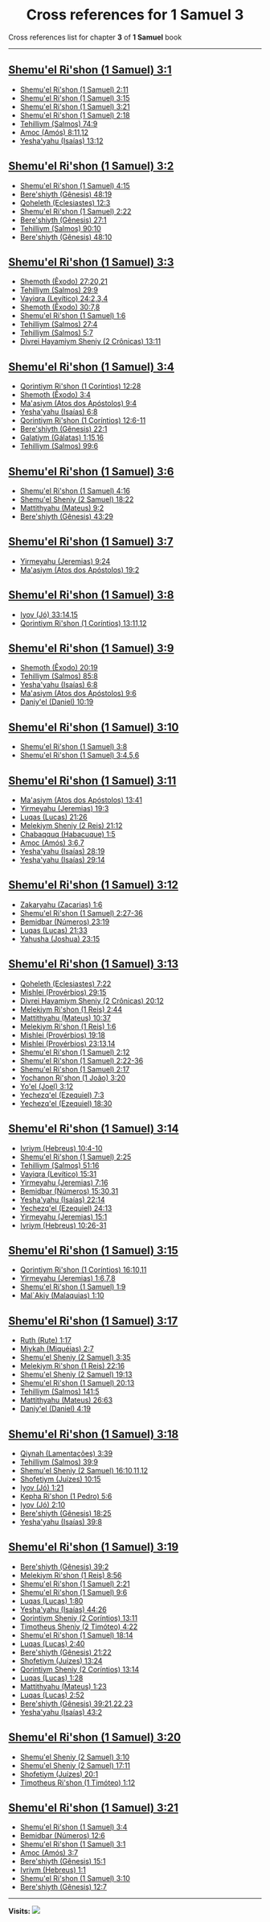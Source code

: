 <div align="center">

# Cross references for **1 Samuel 3**
</div>

Cross references list for chapter **3** of **1 Samuel** book

---

<h2 id="1"><a href="https://bible.ozzuu.com/pt_yah/1Sm/3#1" target="_blank">Shemu'el Ri'shon (1 Samuel) 3:1</a></h2>

- [Shemu'el Ri'shon (1 Samuel) 2:11](https://bible.ozzuu.com/pt_yah/1Sm/2#11)
- [Shemu'el Ri'shon (1 Samuel) 3:15](https://bible.ozzuu.com/pt_yah/1Sm/3#15)
- [Shemu'el Ri'shon (1 Samuel) 3:21](https://bible.ozzuu.com/pt_yah/1Sm/3#21)
- [Shemu'el Ri'shon (1 Samuel) 2:18](https://bible.ozzuu.com/pt_yah/1Sm/2#18)
- [Tehilliym (Salmos) 74:9](https://bible.ozzuu.com/pt_yah/Psa/74#9)
- [Amoc (Amós) 8:11,12](https://bible.ozzuu.com/pt_yah/Am/8#11)
- [Yesha'yahu (Isaías) 13:12](https://bible.ozzuu.com/pt_yah/Isa/13#12)
<h2 id="2"><a href="https://bible.ozzuu.com/pt_yah/1Sm/3#2" target="_blank">Shemu'el Ri'shon (1 Samuel) 3:2</a></h2>

- [Shemu'el Ri'shon (1 Samuel) 4:15](https://bible.ozzuu.com/pt_yah/1Sm/4#15)
- [Bere'shiyth (Gênesis) 48:19](https://bible.ozzuu.com/pt_yah/Gen/48#19)
- [Qoheleth (Eclesiastes) 12:3](https://bible.ozzuu.com/pt_yah/Ecc/12#3)
- [Shemu'el Ri'shon (1 Samuel) 2:22](https://bible.ozzuu.com/pt_yah/1Sm/2#22)
- [Bere'shiyth (Gênesis) 27:1](https://bible.ozzuu.com/pt_yah/Gen/27#1)
- [Tehilliym (Salmos) 90:10](https://bible.ozzuu.com/pt_yah/Psa/90#10)
- [Bere'shiyth (Gênesis) 48:10](https://bible.ozzuu.com/pt_yah/Gen/48#10)
<h2 id="3"><a href="https://bible.ozzuu.com/pt_yah/1Sm/3#3" target="_blank">Shemu'el Ri'shon (1 Samuel) 3:3</a></h2>

- [Shemoth (Êxodo) 27:20,21](https://bible.ozzuu.com/pt_yah/Exo/27#20)
- [Tehilliym (Salmos) 29:9](https://bible.ozzuu.com/pt_yah/Psa/29#9)
- [Vayiqra (Levítico) 24:2,3,4](https://bible.ozzuu.com/pt_yah/Lev/24#2)
- [Shemoth (Êxodo) 30:7,8](https://bible.ozzuu.com/pt_yah/Exo/30#7)
- [Shemu'el Ri'shon (1 Samuel) 1:6](https://bible.ozzuu.com/pt_yah/1Sm/1#6)
- [Tehilliym (Salmos) 27:4](https://bible.ozzuu.com/pt_yah/Psa/27#4)
- [Tehilliym (Salmos) 5:7](https://bible.ozzuu.com/pt_yah/Psa/5#7)
- [Divrei Hayamiym Sheniy (2 Crônicas) 13:11](https://bible.ozzuu.com/pt_yah/2Ch/13#11)
<h2 id="4"><a href="https://bible.ozzuu.com/pt_yah/1Sm/3#4" target="_blank">Shemu'el Ri'shon (1 Samuel) 3:4</a></h2>

- [Qorintiym Ri'shon (1 Coríntios) 12:28](https://bible.ozzuu.com/pt_yah/1Co/12#28)
- [Shemoth (Êxodo) 3:4](https://bible.ozzuu.com/pt_yah/Exo/3#4)
- [Ma'asiym (Atos dos Apóstolos) 9:4](https://bible.ozzuu.com/pt_yah/Act/9#4)
- [Yesha'yahu (Isaías) 6:8](https://bible.ozzuu.com/pt_yah/Isa/6#8)
- [Qorintiym Ri'shon (1 Coríntios) 12:6-11](https://bible.ozzuu.com/pt_yah/1Co/12#6)
- [Bere'shiyth (Gênesis) 22:1](https://bible.ozzuu.com/pt_yah/Gen/22#1)
- [Galatiym (Gálatas) 1:15,16](https://bible.ozzuu.com/pt_yah/Gal/1#15)
- [Tehilliym (Salmos) 99:6](https://bible.ozzuu.com/pt_yah/Psa/99#6)
<h2 id="6"><a href="https://bible.ozzuu.com/pt_yah/1Sm/3#6" target="_blank">Shemu'el Ri'shon (1 Samuel) 3:6</a></h2>

- [Shemu'el Ri'shon (1 Samuel) 4:16](https://bible.ozzuu.com/pt_yah/1Sm/4#16)
- [Shemu'el Sheniy (2 Samuel) 18:22](https://bible.ozzuu.com/pt_yah/2Sm/18#22)
- [Mattithyahu (Mateus) 9:2](https://bible.ozzuu.com/pt_yah/Mat/9#2)
- [Bere'shiyth (Gênesis) 43:29](https://bible.ozzuu.com/pt_yah/Gen/43#29)
<h2 id="7"><a href="https://bible.ozzuu.com/pt_yah/1Sm/3#7" target="_blank">Shemu'el Ri'shon (1 Samuel) 3:7</a></h2>

- [Yirmeyahu (Jeremias) 9:24](https://bible.ozzuu.com/pt_yah/Jer/9#24)
- [Ma'asiym (Atos dos Apóstolos) 19:2](https://bible.ozzuu.com/pt_yah/Act/19#2)
<h2 id="8"><a href="https://bible.ozzuu.com/pt_yah/1Sm/3#8" target="_blank">Shemu'el Ri'shon (1 Samuel) 3:8</a></h2>

- [Iyov (Jó) 33:14,15](https://bible.ozzuu.com/pt_yah/Job/33#14)
- [Qorintiym Ri'shon (1 Coríntios) 13:11,12](https://bible.ozzuu.com/pt_yah/1Co/13#11)
<h2 id="9"><a href="https://bible.ozzuu.com/pt_yah/1Sm/3#9" target="_blank">Shemu'el Ri'shon (1 Samuel) 3:9</a></h2>

- [Shemoth (Êxodo) 20:19](https://bible.ozzuu.com/pt_yah/Exo/20#19)
- [Tehilliym (Salmos) 85:8](https://bible.ozzuu.com/pt_yah/Psa/85#8)
- [Yesha'yahu (Isaías) 6:8](https://bible.ozzuu.com/pt_yah/Isa/6#8)
- [Ma'asiym (Atos dos Apóstolos) 9:6](https://bible.ozzuu.com/pt_yah/Act/9#6)
- [Daniy'el (Daniel) 10:19](https://bible.ozzuu.com/pt_yah/Dan/10#19)
<h2 id="10"><a href="https://bible.ozzuu.com/pt_yah/1Sm/3#10" target="_blank">Shemu'el Ri'shon (1 Samuel) 3:10</a></h2>

- [Shemu'el Ri'shon (1 Samuel) 3:8](https://bible.ozzuu.com/pt_yah/1Sm/3#8)
- [Shemu'el Ri'shon (1 Samuel) 3:4,5,6](https://bible.ozzuu.com/pt_yah/1Sm/3#4)
<h2 id="11"><a href="https://bible.ozzuu.com/pt_yah/1Sm/3#11" target="_blank">Shemu'el Ri'shon (1 Samuel) 3:11</a></h2>

- [Ma'asiym (Atos dos Apóstolos) 13:41](https://bible.ozzuu.com/pt_yah/Act/13#41)
- [Yirmeyahu (Jeremias) 19:3](https://bible.ozzuu.com/pt_yah/Jer/19#3)
- [Luqas (Lucas) 21:26](https://bible.ozzuu.com/pt_yah/Luk/21#26)
- [Melekiym Sheniy (2 Reis) 21:12](https://bible.ozzuu.com/pt_yah/2Ki/21#12)
- [Chabaqquq (Habacuque) 1:5](https://bible.ozzuu.com/pt_yah/Hc/1#5)
- [Amoc (Amós) 3:6,7](https://bible.ozzuu.com/pt_yah/Am/3#6)
- [Yesha'yahu (Isaías) 28:19](https://bible.ozzuu.com/pt_yah/Isa/28#19)
- [Yesha'yahu (Isaías) 29:14](https://bible.ozzuu.com/pt_yah/Isa/29#14)
<h2 id="12"><a href="https://bible.ozzuu.com/pt_yah/1Sm/3#12" target="_blank">Shemu'el Ri'shon (1 Samuel) 3:12</a></h2>

- [Zakaryahu (Zacarias) 1:6](https://bible.ozzuu.com/pt_yah/Zec/1#6)
- [Shemu'el Ri'shon (1 Samuel) 2:27-36](https://bible.ozzuu.com/pt_yah/1Sm/2#27)
- [Bemidbar (Números) 23:19](https://bible.ozzuu.com/pt_yah/Num/23#19)
- [Luqas (Lucas) 21:33](https://bible.ozzuu.com/pt_yah/Luk/21#33)
- [Yahusha (Joshua) 23:15](https://bible.ozzuu.com/pt_yah/Jos/23#15)
<h2 id="13"><a href="https://bible.ozzuu.com/pt_yah/1Sm/3#13" target="_blank">Shemu'el Ri'shon (1 Samuel) 3:13</a></h2>

- [Qoheleth (Eclesiastes) 7:22](https://bible.ozzuu.com/pt_yah/Ecc/7#22)
- [Mishlei (Provérbios) 29:15](https://bible.ozzuu.com/pt_yah/Pro/29#15)
- [Divrei Hayamiym Sheniy (2 Crônicas) 20:12](https://bible.ozzuu.com/pt_yah/2Ch/20#12)
- [Melekiym Ri'shon (1 Reis) 2:44](https://bible.ozzuu.com/pt_yah/1Ki/2#44)
- [Mattithyahu (Mateus) 10:37](https://bible.ozzuu.com/pt_yah/Mat/10#37)
- [Melekiym Ri'shon (1 Reis) 1:6](https://bible.ozzuu.com/pt_yah/1Ki/1#6)
- [Mishlei (Provérbios) 19:18](https://bible.ozzuu.com/pt_yah/Pro/19#18)
- [Mishlei (Provérbios) 23:13,14](https://bible.ozzuu.com/pt_yah/Pro/23#13)
- [Shemu'el Ri'shon (1 Samuel) 2:12](https://bible.ozzuu.com/pt_yah/1Sm/2#12)
- [Shemu'el Ri'shon (1 Samuel) 2:22-36](https://bible.ozzuu.com/pt_yah/1Sm/2#22)
- [Shemu'el Ri'shon (1 Samuel) 2:17](https://bible.ozzuu.com/pt_yah/1Sm/2#17)
- [Yochanon Ri'shon (1 João) 3:20](https://bible.ozzuu.com/pt_yah/1Jo/3#20)
- [Yo'el (Joel) 3:12](https://bible.ozzuu.com/pt_yah/Jl/3#12)
- [Yechezq'el (Ezequiel) 7:3](https://bible.ozzuu.com/pt_yah/Eze/7#3)
- [Yechezq'el (Ezequiel) 18:30](https://bible.ozzuu.com/pt_yah/Eze/18#30)
<h2 id="14"><a href="https://bible.ozzuu.com/pt_yah/1Sm/3#14" target="_blank">Shemu'el Ri'shon (1 Samuel) 3:14</a></h2>

- [Ivriym (Hebreus) 10:4-10](https://bible.ozzuu.com/pt_yah/Heb/10#4)
- [Shemu'el Ri'shon (1 Samuel) 2:25](https://bible.ozzuu.com/pt_yah/1Sm/2#25)
- [Tehilliym (Salmos) 51:16](https://bible.ozzuu.com/pt_yah/Psa/51#16)
- [Vayiqra (Levítico) 15:31](https://bible.ozzuu.com/pt_yah/Lev/15#31)
- [Yirmeyahu (Jeremias) 7:16](https://bible.ozzuu.com/pt_yah/Jer/7#16)
- [Bemidbar (Números) 15:30,31](https://bible.ozzuu.com/pt_yah/Num/15#30)
- [Yesha'yahu (Isaías) 22:14](https://bible.ozzuu.com/pt_yah/Isa/22#14)
- [Yechezq'el (Ezequiel) 24:13](https://bible.ozzuu.com/pt_yah/Eze/24#13)
- [Yirmeyahu (Jeremias) 15:1](https://bible.ozzuu.com/pt_yah/Jer/15#1)
- [Ivriym (Hebreus) 10:26-31](https://bible.ozzuu.com/pt_yah/Heb/10#26)
<h2 id="15"><a href="https://bible.ozzuu.com/pt_yah/1Sm/3#15" target="_blank">Shemu'el Ri'shon (1 Samuel) 3:15</a></h2>

- [Qorintiym Ri'shon (1 Coríntios) 16:10,11](https://bible.ozzuu.com/pt_yah/1Co/16#10)
- [Yirmeyahu (Jeremias) 1:6,7,8](https://bible.ozzuu.com/pt_yah/Jer/1#6)
- [Shemu'el Ri'shon (1 Samuel) 1:9](https://bible.ozzuu.com/pt_yah/1Sm/1#9)
- [Mal`Akiy (Malaquias) 1:10](https://bible.ozzuu.com/pt_yah/Mal/1#10)
<h2 id="17"><a href="https://bible.ozzuu.com/pt_yah/1Sm/3#17" target="_blank">Shemu'el Ri'shon (1 Samuel) 3:17</a></h2>

- [Ruth (Rute) 1:17](https://bible.ozzuu.com/pt_yah/Rut/1#17)
- [Miykah (Miquéias) 2:7](https://bible.ozzuu.com/pt_yah/Mic/2#7)
- [Shemu'el Sheniy (2 Samuel) 3:35](https://bible.ozzuu.com/pt_yah/2Sm/3#35)
- [Melekiym Ri'shon (1 Reis) 22:16](https://bible.ozzuu.com/pt_yah/1Ki/22#16)
- [Shemu'el Sheniy (2 Samuel) 19:13](https://bible.ozzuu.com/pt_yah/2Sm/19#13)
- [Shemu'el Ri'shon (1 Samuel) 20:13](https://bible.ozzuu.com/pt_yah/1Sm/20#13)
- [Tehilliym (Salmos) 141:5](https://bible.ozzuu.com/pt_yah/Psa/141#5)
- [Mattithyahu (Mateus) 26:63](https://bible.ozzuu.com/pt_yah/Mat/26#63)
- [Daniy'el (Daniel) 4:19](https://bible.ozzuu.com/pt_yah/Dan/4#19)
<h2 id="18"><a href="https://bible.ozzuu.com/pt_yah/1Sm/3#18" target="_blank">Shemu'el Ri'shon (1 Samuel) 3:18</a></h2>

- [Qiynah (Lamentações) 3:39](https://bible.ozzuu.com/pt_yah/Lam/3#39)
- [Tehilliym (Salmos) 39:9](https://bible.ozzuu.com/pt_yah/Psa/39#9)
- [Shemu'el Sheniy (2 Samuel) 16:10,11,12](https://bible.ozzuu.com/pt_yah/2Sm/16#10)
- [Shofetiym (Juízes) 10:15](https://bible.ozzuu.com/pt_yah/Jdg/10#15)
- [Iyov (Jó) 1:21](https://bible.ozzuu.com/pt_yah/Job/1#21)
- [Kepha Ri'shon (1 Pedro) 5:6](https://bible.ozzuu.com/pt_yah/1Pe/5#6)
- [Iyov (Jó) 2:10](https://bible.ozzuu.com/pt_yah/Job/2#10)
- [Bere'shiyth (Gênesis) 18:25](https://bible.ozzuu.com/pt_yah/Gen/18#25)
- [Yesha'yahu (Isaías) 39:8](https://bible.ozzuu.com/pt_yah/Isa/39#8)
<h2 id="19"><a href="https://bible.ozzuu.com/pt_yah/1Sm/3#19" target="_blank">Shemu'el Ri'shon (1 Samuel) 3:19</a></h2>

- [Bere'shiyth (Gênesis) 39:2](https://bible.ozzuu.com/pt_yah/Gen/39#2)
- [Melekiym Ri'shon (1 Reis) 8:56](https://bible.ozzuu.com/pt_yah/1Ki/8#56)
- [Shemu'el Ri'shon (1 Samuel) 2:21](https://bible.ozzuu.com/pt_yah/1Sm/2#21)
- [Shemu'el Ri'shon (1 Samuel) 9:6](https://bible.ozzuu.com/pt_yah/1Sm/9#6)
- [Luqas (Lucas) 1:80](https://bible.ozzuu.com/pt_yah/Luk/1#80)
- [Yesha'yahu (Isaías) 44:26](https://bible.ozzuu.com/pt_yah/Isa/44#26)
- [Qorintiym Sheniy (2 Coríntios) 13:11](https://bible.ozzuu.com/pt_yah/2Co/13#11)
- [Timotheus Sheniy (2 Timóteo) 4:22](https://bible.ozzuu.com/pt_yah/2Ti/4#22)
- [Shemu'el Ri'shon (1 Samuel) 18:14](https://bible.ozzuu.com/pt_yah/1Sm/18#14)
- [Luqas (Lucas) 2:40](https://bible.ozzuu.com/pt_yah/Luk/2#40)
- [Bere'shiyth (Gênesis) 21:22](https://bible.ozzuu.com/pt_yah/Gen/21#22)
- [Shofetiym (Juízes) 13:24](https://bible.ozzuu.com/pt_yah/Jdg/13#24)
- [Qorintiym Sheniy (2 Coríntios) 13:14](https://bible.ozzuu.com/pt_yah/2Co/13#14)
- [Luqas (Lucas) 1:28](https://bible.ozzuu.com/pt_yah/Luk/1#28)
- [Mattithyahu (Mateus) 1:23](https://bible.ozzuu.com/pt_yah/Mat/1#23)
- [Luqas (Lucas) 2:52](https://bible.ozzuu.com/pt_yah/Luk/2#52)
- [Bere'shiyth (Gênesis) 39:21,22,23](https://bible.ozzuu.com/pt_yah/Gen/39#21)
- [Yesha'yahu (Isaías) 43:2](https://bible.ozzuu.com/pt_yah/Isa/43#2)
<h2 id="20"><a href="https://bible.ozzuu.com/pt_yah/1Sm/3#20" target="_blank">Shemu'el Ri'shon (1 Samuel) 3:20</a></h2>

- [Shemu'el Sheniy (2 Samuel) 3:10](https://bible.ozzuu.com/pt_yah/2Sm/3#10)
- [Shemu'el Sheniy (2 Samuel) 17:11](https://bible.ozzuu.com/pt_yah/2Sm/17#11)
- [Shofetiym (Juízes) 20:1](https://bible.ozzuu.com/pt_yah/Jdg/20#1)
- [Timotheus Ri'shon (1 Timóteo) 1:12](https://bible.ozzuu.com/pt_yah/1Ti/1#12)
<h2 id="21"><a href="https://bible.ozzuu.com/pt_yah/1Sm/3#21" target="_blank">Shemu'el Ri'shon (1 Samuel) 3:21</a></h2>

- [Shemu'el Ri'shon (1 Samuel) 3:4](https://bible.ozzuu.com/pt_yah/1Sm/3#4)
- [Bemidbar (Números) 12:6](https://bible.ozzuu.com/pt_yah/Num/12#6)
- [Shemu'el Ri'shon (1 Samuel) 3:1](https://bible.ozzuu.com/pt_yah/1Sm/3#1)
- [Amoc (Amós) 3:7](https://bible.ozzuu.com/pt_yah/Am/3#7)
- [Bere'shiyth (Gênesis) 15:1](https://bible.ozzuu.com/pt_yah/Gen/15#1)
- [Ivriym (Hebreus) 1:1](https://bible.ozzuu.com/pt_yah/Heb/1#1)
- [Shemu'el Ri'shon (1 Samuel) 3:10](https://bible.ozzuu.com/pt_yah/1Sm/3#10)
- [Bere'shiyth (Gênesis) 12:7](https://bible.ozzuu.com/pt_yah/Gen/12#7)


---

**Visits:**
![](https://profile-counter.glitch.me/visitCounter_crossrefs11/count.svg)
